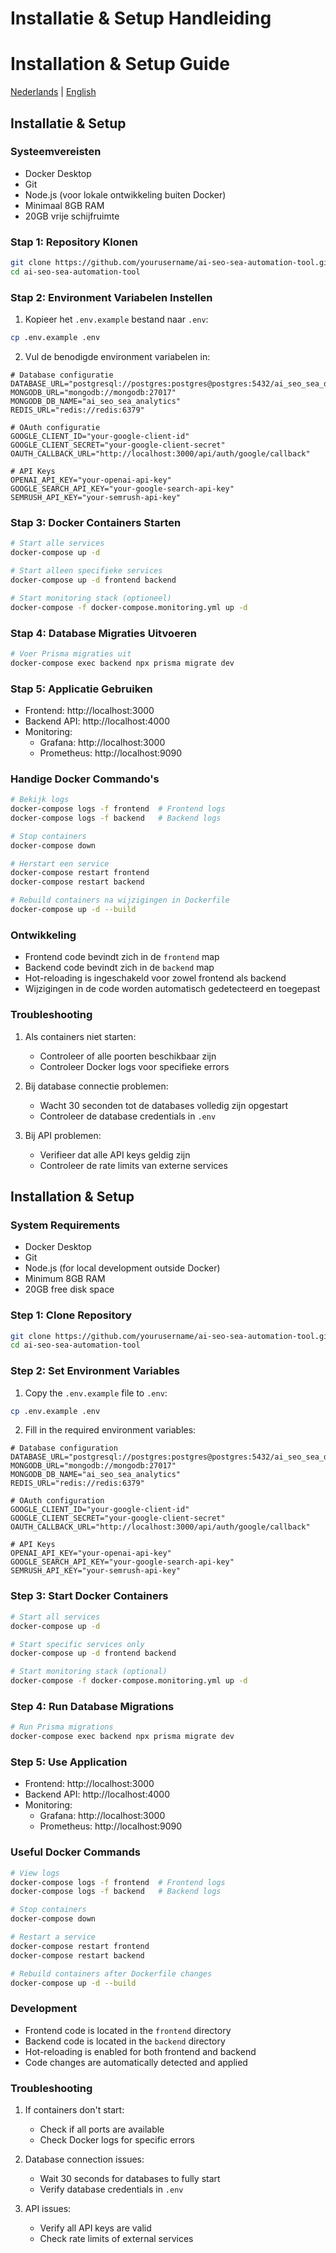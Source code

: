 # Installatie & Setup Handleiding
# Installation & Setup Guide

[Nederlands](#installatie--setup) | [English](#installation--setup)

## Installatie & Setup

### Systeemvereisten
- Docker Desktop
- Git
- Node.js (voor lokale ontwikkeling buiten Docker)
- Minimaal 8GB RAM
- 20GB vrije schijfruimte

### Stap 1: Repository Klonen
```bash
git clone https://github.com/yourusername/ai-seo-sea-automation-tool.git
cd ai-seo-sea-automation-tool
```

### Stap 2: Environment Variabelen Instellen
1. Kopieer het `.env.example` bestand naar `.env`:
```bash
cp .env.example .env
```

2. Vul de benodigde environment variabelen in:
```env
# Database configuratie
DATABASE_URL="postgresql://postgres:postgres@postgres:5432/ai_seo_sea_db"
MONGODB_URL="mongodb://mongodb:27017"
MONGODB_DB_NAME="ai_seo_sea_analytics"
REDIS_URL="redis://redis:6379"

# OAuth configuratie
GOOGLE_CLIENT_ID="your-google-client-id"
GOOGLE_CLIENT_SECRET="your-google-client-secret"
OAUTH_CALLBACK_URL="http://localhost:3000/api/auth/google/callback"

# API Keys
OPENAI_API_KEY="your-openai-api-key"
GOOGLE_SEARCH_API_KEY="your-google-search-api-key"
SEMRUSH_API_KEY="your-semrush-api-key"
```

### Stap 3: Docker Containers Starten
```bash
# Start alle services
docker-compose up -d

# Start alleen specifieke services
docker-compose up -d frontend backend

# Start monitoring stack (optioneel)
docker-compose -f docker-compose.monitoring.yml up -d
```

### Stap 4: Database Migraties Uitvoeren
```bash
# Voer Prisma migraties uit
docker-compose exec backend npx prisma migrate dev
```

### Stap 5: Applicatie Gebruiken
- Frontend: http://localhost:3000
- Backend API: http://localhost:4000
- Monitoring:
  - Grafana: http://localhost:3000
  - Prometheus: http://localhost:9090

### Handige Docker Commando's
```bash
# Bekijk logs
docker-compose logs -f frontend  # Frontend logs
docker-compose logs -f backend   # Backend logs

# Stop containers
docker-compose down

# Herstart een service
docker-compose restart frontend
docker-compose restart backend

# Rebuild containers na wijzigingen in Dockerfile
docker-compose up -d --build
```

### Ontwikkeling
- Frontend code bevindt zich in de `frontend` map
- Backend code bevindt zich in de `backend` map
- Hot-reloading is ingeschakeld voor zowel frontend als backend
- Wijzigingen in de code worden automatisch gedetecteerd en toegepast

### Troubleshooting
1. Als containers niet starten:
   - Controleer of alle poorten beschikbaar zijn
   - Controleer Docker logs voor specifieke errors
   
2. Bij database connectie problemen:
   - Wacht 30 seconden tot de databases volledig zijn opgestart
   - Controleer de database credentials in `.env`

3. Bij API problemen:
   - Verifieer dat alle API keys geldig zijn
   - Controleer de rate limits van externe services

## Installation & Setup

### System Requirements
- Docker Desktop
- Git
- Node.js (for local development outside Docker)
- Minimum 8GB RAM
- 20GB free disk space

### Step 1: Clone Repository
```bash
git clone https://github.com/yourusername/ai-seo-sea-automation-tool.git
cd ai-seo-sea-automation-tool
```

### Step 2: Set Environment Variables
1. Copy the `.env.example` file to `.env`:
```bash
cp .env.example .env
```

2. Fill in the required environment variables:
```env
# Database configuration
DATABASE_URL="postgresql://postgres:postgres@postgres:5432/ai_seo_sea_db"
MONGODB_URL="mongodb://mongodb:27017"
MONGODB_DB_NAME="ai_seo_sea_analytics"
REDIS_URL="redis://redis:6379"

# OAuth configuration
GOOGLE_CLIENT_ID="your-google-client-id"
GOOGLE_CLIENT_SECRET="your-google-client-secret"
OAUTH_CALLBACK_URL="http://localhost:3000/api/auth/google/callback"

# API Keys
OPENAI_API_KEY="your-openai-api-key"
GOOGLE_SEARCH_API_KEY="your-google-search-api-key"
SEMRUSH_API_KEY="your-semrush-api-key"
```

### Step 3: Start Docker Containers
```bash
# Start all services
docker-compose up -d

# Start specific services only
docker-compose up -d frontend backend

# Start monitoring stack (optional)
docker-compose -f docker-compose.monitoring.yml up -d
```

### Step 4: Run Database Migrations
```bash
# Run Prisma migrations
docker-compose exec backend npx prisma migrate dev
```

### Step 5: Use Application
- Frontend: http://localhost:3000
- Backend API: http://localhost:4000
- Monitoring:
  - Grafana: http://localhost:3000
  - Prometheus: http://localhost:9090

### Useful Docker Commands
```bash
# View logs
docker-compose logs -f frontend  # Frontend logs
docker-compose logs -f backend   # Backend logs

# Stop containers
docker-compose down

# Restart a service
docker-compose restart frontend
docker-compose restart backend

# Rebuild containers after Dockerfile changes
docker-compose up -d --build
```

### Development
- Frontend code is located in the `frontend` directory
- Backend code is located in the `backend` directory
- Hot-reloading is enabled for both frontend and backend
- Code changes are automatically detected and applied

### Troubleshooting
1. If containers don't start:
   - Check if all ports are available
   - Check Docker logs for specific errors
   
2. Database connection issues:
   - Wait 30 seconds for databases to fully start
   - Verify database credentials in `.env`

3. API issues:
   - Verify all API keys are valid
   - Check rate limits of external services
